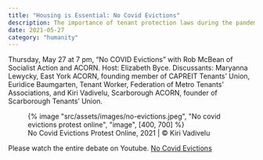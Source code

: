 ```yaml
---
title: "Housing is Essential: No Covid Evictions"
description: The importance of tenant protection laws during the pandemic in corporate real estate market
date: 2021-05-27
category: "humanity"
---
```


Thursday, May 27 at 7 pm, “No COVID Evictions” with Rob McBean of Socialist Action and ACORN. Host: Elizabeth Byce. Discussants: Maryanna Lewycky, East York ACORN, founding member of CAPREIT Tenants’ Union, Euridice Baumgarten, Tenant Worker, Federation of Metro Tenants’ Associations, and Kiri Vadivelu, Scarborough ACORN, founder of Scarborough Tenants’ Union.

<!-- excerpt -->

<figure>
{% image "src/assets/images/no-evictions.jpeg", "No covid evictions protest online", "image", [400, 700] %}
<figcaption>No Covid Evictions Protest Online, 2021 | © Kiri Vadivelu</figcaption>
</figure>

Please watch the entire debate on Youtube. [No Covid Evictions](https://www.youtube.com/watch?v=_OJ7aPevVgU)
